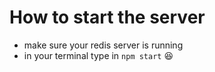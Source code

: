 # How to start the server

- make sure your redis server is running
- in your terminal type in `npm start` 😆
